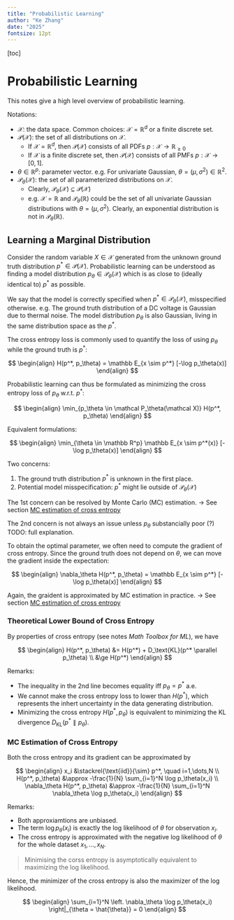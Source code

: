 ```yaml
---
title: "Probabilistic Learning"
author: "Ke Zhang"
date: "2025"
fontsize: 12pt
---
```


[toc]

# Probabilistic Learning

This notes give a high level overview of probabilistic learning.

Notations:

* $\mathcal X$: the data space. Common choices: $\mathcal X = \mathbb R^d$ or a finite discrete set.
* $\mathcal P(\mathcal X)$: the set of all distributions on $\mathcal X$.
  * If $\mathcal X = \mathbb R^d$, then $\mathcal P(\mathcal X)$ consists of all PDFs $p: \mathcal X \to \mathbb R_{\ge 0}$
  * If $\mathcal X$ is a finite discrete set, then $\mathcal P(\mathcal X)$ consists of all PMFs $p: \mathcal X \to [0,1]$.
* $\theta \in \mathbb R^p$: parameter vector.  e.g. For univariate Gaussian, $\theta = (\mu, \sigma^2) \in \mathbb R^2$.
* $\mathcal P_\theta(\mathcal X)$: the set of all parameterized distributions on $\mathcal X$.
  * Clearly, $\mathcal P_\theta(\mathcal X) \subseteq \mathcal P(\mathcal X)$
  * e.g. $\mathcal X=\mathbb R$ and $\mathcal P_\theta(\mathbb R)$ could be the set of all univariate Gaussian distributions with $\theta = (\mu, \sigma^2)$. Clearly, an exponential distribution is not in $\mathcal P_\theta(\mathbb R)$.

## Learning a Marginal Distribution

Consider the random variable $X\in\mathcal X$ generated from the unknown ground truth distribution $p^* \in\mathcal P(\mathcal X)$. Probabilistic learning can be understood as finding a model distribution $p_\theta \in \mathcal P_\theta(\mathcal X)$ which is as close to (ideally identical to) $p^*$ as possible.

We say that the model is correctly specified when $p^* \in \mathcal P_\theta(\mathcal X)$, misspecified otherwise. e.g. The ground truth distribution of a DC voltage is Gaussian due to thermal noise. The model distribution $p_\theta$ is also Gaussian, living in the same distribution space as the $p^*$.

The cross entropy loss is commonly used to quantify the loss of using $p_\theta$ while the ground truth is $p^*$:

$$
\begin{align}
H(p^*, p_\theta) = \mathbb E_{x \sim p^*} [-\log p_\theta(x)]
\end{align}
$$

Probabilistic learning can thus be formulated as minimizing the cross entropy loss of $p_\theta$ w.r.t. $p^*$:

$$
\begin{align}
\min_{p_\theta \in \mathcal P_\theta(\mathcal X)} H(p^*, p_\theta)
\end{align}
$$

Equivalent formulations:

$$
\begin{align}
\min_{\theta \in \mathbb R^p} \mathbb E_{x \sim p^*(x)} [-\log p_\theta(x)]
\end{align}
$$

Two concerns:

1. The ground truth distribution $p^*$ is unknown in the first place.
2. Potential model misspecification: $p^*$ might lie outside of $\mathcal P_\theta(\mathcal X)$

The 1st concern can be resolved by Monte Carlo (MC) estimation. $\to$ See section [MC estimation of cross entropy](#MC-estimation-of-cross-entropy)

The 2nd concern is not always an issue unless $p_\theta$ substancially poor (?) TODO: full explanation.

To obtain the optimal parameter, we often need to compute the gradient of cross entropy. Since the ground truth does not depend on $\theta$, we can move the gradient inside the expectation:

$$
\begin{align}
\nabla_\theta H(p^*, p_\theta) = \mathbb E_{x \sim p^*} [-\log p_\theta(x)]
\end{align}
$$

Again, the graident is approximated by MC estimation in practice. $\to$ See section [MC estimation of cross entropy](#MC-estimation-of-cross-entropy)

### Theoretical Lower Bound of Cross Entropy

By properties of cross entropy (see notes *Math Toolbox for ML*), we have

$$
\begin{align}
H(p^*, p_\theta)
&= H(p^*) + D_\text{KL}(p^* \parallel p_\theta) \\
&\ge H(p^*)
\end{align}
$$

Remarks:

* The inequality in the 2nd line becomes equality iff $p_\theta = p^*$ a.e.
* We cannot make the cross entropy loss to lower than $H(p^*)$, which represents the inhert uncertainty in the data generating distribution.
* Minimizing the cross entropy $H(p^*, p_\theta)$ is equivalent to minimizing the KL divergence $D_\text{KL}(p^* \parallel p_\theta)$.

### MC Estimation of Cross Entropy

Both the cross entropy and its gradient can be approximated by

$$
\begin{align}
x_i &\stackrel{\text{iid}}{\sim} p^*, \quad i=1,\dots,N \\
H(p^*, p_\theta) &\approx -\frac{1}{N} \sum_{i=1}^N \log p_\theta(x_i) \\
\nabla_\theta H(p^*, p_\theta) &\approx -\frac{1}{N} \sum_{i=1}^N \nabla_\theta \log p_\theta(x_i)
\end{align}
$$

Remarks:

* Both approxiamtions are unbiased.
* The term $\log p_\theta(x_i)$ is exactly the log likelihood of $\theta$ for observation $x_i$.
* The cross entropy is approximated with the negative log likelihood of $\theta$ for the whole dataset $x_1,\dots,x_N$.

> Minimising the corss entropy is asymptotically equivalent to maximizing the log likelihood.

Hence, the minimizer of the cross entropy is also the maximizer of the log likelihood.

$$
\begin{align}
\sum_{i=1}^N \left. \nabla_\theta \log p_\theta(x_i) \right|_{\theta = \hat{\theta}} = 0
\end{align}
$$
